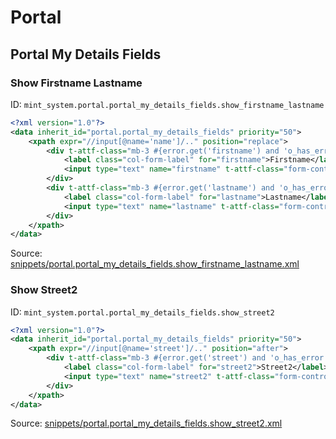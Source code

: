 # Portal
## Portal My Details Fields  
### Show Firstname Lastname  
ID: `mint_system.portal.portal_my_details_fields.show_firstname_lastname`  
```xml
<?xml version="1.0"?>
<data inherit_id="portal.portal_my_details_fields" priority="50">
    <xpath expr="//input[@name='name']/.." position="replace">
        <div t-attf-class="mb-3 #{error.get('firstname') and 'o_has_error' or ''} col-xl-6">
            <label class="col-form-label" for="firstname">Firstname</label>
            <input type="text" name="firstname" t-attf-class="form-control #{error.get('firstname') and 'is-invalid' or ''}" t-att-value="firstname or partner.firstname"/>
        </div>
        <div t-attf-class="mb-3 #{error.get('lastname') and 'o_has_error' or ''} col-xl-6">
            <label class="col-form-label" for="lastname">Lastname</label>
            <input type="text" name="lastname" t-attf-class="form-control #{error.get('lastname') and 'is-invalid' or ''}" t-att-value="lastname or partner.lastname"/>
        </div>
    </xpath>
</data>

```
Source: [snippets/portal.portal_my_details_fields.show_firstname_lastname.xml](https://github.com/Mint-System/Odoo-Build/tree/16.0/snippets/portal.portal_my_details_fields.show_firstname_lastname.xml)

### Show Street2  
ID: `mint_system.portal.portal_my_details_fields.show_street2`  
```xml
<?xml version="1.0"?>
<data inherit_id="portal.portal_my_details_fields" priority="50">
    <xpath expr="//input[@name='street']/.." position="after">
        <div t-attf-class="mb-3 #{error.get('street') and 'o_has_error' or ''} col-xl-6">
            <label class="col-form-label" for="street2">Street2</label>
            <input type="text" name="street2" t-attf-class="form-control #{error.get('street2') and 'is-invalid' or ''}" t-att-value="street2 or partner.street2"/>
        </div>
    </xpath>
</data>

```
Source: [snippets/portal.portal_my_details_fields.show_street2.xml](https://github.com/Mint-System/Odoo-Build/tree/16.0/snippets/portal.portal_my_details_fields.show_street2.xml)

